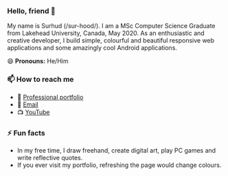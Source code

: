 ### Hello, friend 👋
My name is Surhud (/sur-hood/). I am a MSc Computer Science Graduate from Lakehead University, Canada, May 2020. As an enthusiastic and creative developer, I build simple, colourful and beautiful responsive web applications and some amazingly cool Android applications.

😄 **Pronouns:** He/Him

### 📫 How to reach me
- 📄 [Professional portfolio](https://surhud004.github.io/)
- 📧 [Email](mailto:surhud004@gmail.com?subject=Hello%20from%20GitHub)
- 📺 [YouTube](https://www.youtube.com/channel/UC5YTtdFXW5Bi58Ai5LPXH5Q)

### ⚡ Fun facts
- In my free time, I draw freehand, create digital art, play PC games and write reflective quotes.
- If you ever visit my portfolio, refreshing the page would change colours.
